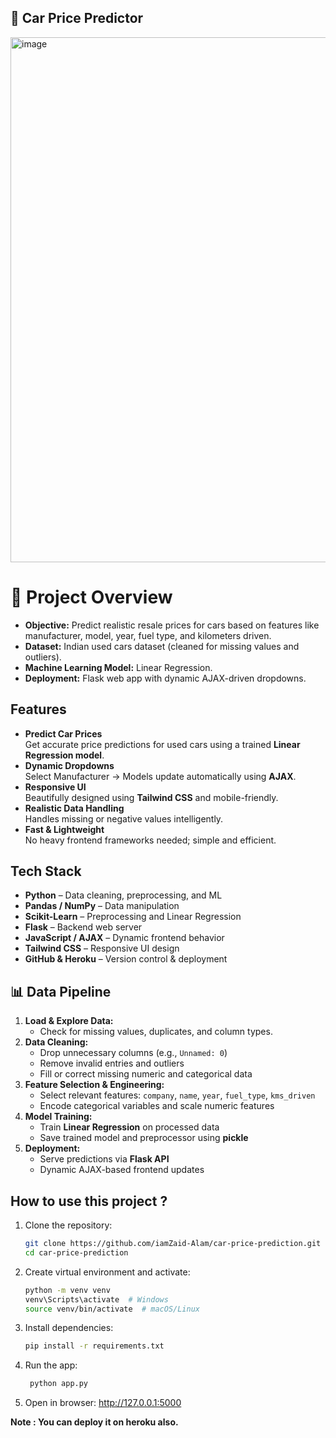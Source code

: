 **🚗 Car Price Predictor**
----------------------------------------

<img width="875" height="840" alt="image" src="https://github.com/user-attachments/assets/29b80182-96f5-423e-be2c-1129c7be8f67" />


# 🧩 Project Overview

- **Objective:** Predict realistic resale prices for cars based on features like manufacturer, model, year, fuel type, and kilometers driven.  
- **Dataset:** Indian used cars dataset (cleaned for missing values and outliers).  
- **Machine Learning Model:** Linear Regression.  
- **Deployment:** Flask web app with dynamic AJAX-driven dropdowns.


## Features

- **Predict Car Prices**  
  Get accurate price predictions for used cars using a trained **Linear Regression model**.
- **Dynamic Dropdowns**  
  Select Manufacturer → Models update automatically using **AJAX**.
- **Responsive UI**  
  Beautifully designed using **Tailwind CSS** and mobile-friendly.
- **Realistic Data Handling**  
  Handles missing or negative values intelligently.
- **Fast & Lightweight**  
  No heavy frontend frameworks needed; simple and efficient.


## Tech Stack

- **Python** – Data cleaning, preprocessing, and ML  
- **Pandas / NumPy** – Data manipulation  
- **Scikit-Learn** – Preprocessing and Linear Regression  
- **Flask** – Backend web server  
- **JavaScript / AJAX** – Dynamic frontend behavior  
- **Tailwind CSS** – Responsive UI design  
- **GitHub & Heroku** – Version control & deployment

## 📊 Data Pipeline

1. **Load & Explore Data:**  
   - Check for missing values, duplicates, and column types.
2. **Data Cleaning:**  
   - Drop unnecessary columns (e.g., `Unnamed: 0`)  
   - Remove invalid entries and outliers  
   - Fill or correct missing numeric and categorical data  
3. **Feature Selection & Engineering:**  
   - Select relevant features: `company`, `name`, `year`, `fuel_type`, `kms_driven`  
   - Encode categorical variables and scale numeric features  
4. **Model Training:**  
   - Train **Linear Regression** on processed data  
   - Save trained model and preprocessor using **pickle**  
5. **Deployment:**  
   - Serve predictions via **Flask API**  
   - Dynamic AJAX-based frontend updates  



## How to use this project ?

1. Clone the repository:
   ```bash
   git clone https://github.com/iamZaid-Alam/car-price-prediction.git
   cd car-price-prediction

2. Create virtual environment and activate:
    ```bash
    python -m venv venv
    venv\Scripts\activate  # Windows
    source venv/bin/activate  # macOS/Linux

3. Install dependencies:
    ```bash
    pip install -r requirements.txt

4. Run the app:
   ```bash
    python app.py

5. Open in browser:
http://127.0.0.1:5000


**Note : You can deploy it on heroku also.**
